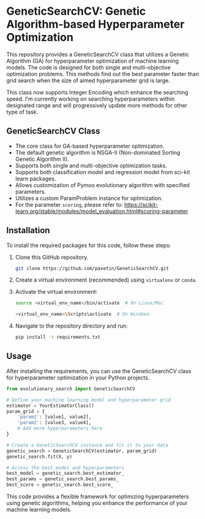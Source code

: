 # GeneticSearchCV: Genetic Algorithm-based Hyperparameter Optimization

This repository provides a GeneticSearchCV class that utilizes a Genetic Algorithm (GA) for hyperparameter optimization of machine learning models. 
The code is designed for both single and multi-objective optimization problems.
This methods find out the best parameter faster than grid search when the size of aimed hyperparameter grid is large.

This class now supports Integer Encoding which enhance the searching speed.
I'm currently working on searching hyperparameters within designated range and will progressively update more methods for other type of task.

## GeneticSearchCV Class

- The core class for GA-based hyperparameter optimization.
- The default genetic algorithm is NSGA-II (Non-dominated Sorting Genetic Algorithm II).
- Supports both single and multi-objective optimization tasks.
- Supports both classification model and regression model from sci-kit learn packages. 
- Allows customization of Pymoo evolutionary algorithm with specified parameters.
- Utilizes a custom ParamProblem instance for optimization.
- For the parameter `scoring`, please refer to: https://scikit-learn.org/stable/modules/model_evaluation.html#scoring-parameter

## Installation

To install the required packages for this code, follow these steps:

1. Clone this GitHub repository.

    ```bash
    git clone https://github.com/paxetin/GeneticSearchCV.git
    ```

2. Create a virtual environment (recommended) using `virtualenv` or `conda`.

3. Activate the virtual environment:

   ```bash
   source <virtual_env_name>/bin/activate  # On Linux/Mac
   ```

   ```bash
   <virtual_env_name>\Scripts\activate  # On Windows
   ```

4. Navigate to the repository directory and run:

   ```bash
   pip install -r requirements.txt
   ```

## Usage

After installing the requirements, you can use the GeneticSearchCV class for hyperparameter optimization in your Python projects.

```python
from evolutionary_search import GeneticSearchCV

# Define your machine learning model and hyperparameter grid
estimator = YourEstimatorClass()
param_grid = {
    'param1': [value1, value2],
    'param2': [value3, value4],
    # Add more hyperparameters here
}

# Create a GeneticSearchCV instance and fit it to your data
genetic_search = GeneticSearchCV(estimator, param_grid)
genetic_search.fit(X, y)

# Access the best model and hyperparameters
best_model = genetic_search.best_estimator_
best_params = genetic_search.best_params_
best_score = genetic_search.best_score_
```

This code provides a flexible framework for optimizing hyperparameters using genetic algorithms, helping you enhance the performance of your machine learning models.